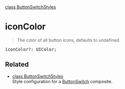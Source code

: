 [class ButtonSwitchStyles](ButtonSwitchStyles.md)

# iconColor

> The color of all button icons, defaults to undefined.

<pre class="docgen_signature">iconColor?: UIColor;</pre>

## Related

- [<!--{ref:class}-->class ButtonSwitchStyles](ButtonSwitchStyles.md) \
    Style configuration for a [ButtonSwitch](ButtonSwitch.md) composite.

